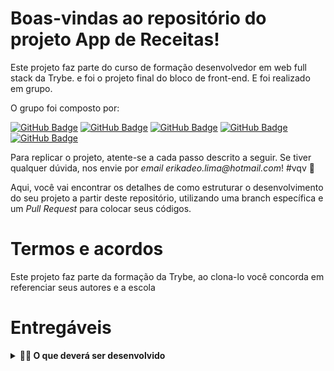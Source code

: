 # Boas-vindas ao repositório do projeto App de Receitas!

Este projeto faz parte do curso de formação desenvolvedor em web full stack da Trybe. e foi o projeto final do bloco de front-end. E foi realizado em grupo.

O grupo foi composto por:

[![GitHub Badge](https://img.shields.io/badge/Cesar_Holanda-%23121011.svg?style=for-the-badge&logo=github&logoColor=white&link=https://github.com/RasecMH)](https://github.com/RasecMH)
[![GitHub Badge](https://img.shields.io/badge/Dener_Rodrigues-%23121011.svg?style=for-the-badge&logo=github&logoColor=white&link=https://github.com/DenerRod)](https://github.com/DenerRod)
[![GitHub Badge](https://img.shields.io/badge/Juliana_Espindola-%23121011.svg?style=for-the-badge&logo=github&logoColor=white&link=https://github.com/julianaespindola)](https://github.com/julianaespindola)
[![GitHub Badge](https://img.shields.io/badge/Bruno_Pelegrino-%23121011.svg?style=for-the-badge&logo=github&logoColor=white&link=https://github.com/BrunoPelegrino)](https://github.com/BrunoPelegrino)
[![GitHub Badge](https://img.shields.io/badge/Erika_Lima-%23121011.svg?style=for-the-badge&logo=github&logoColor=white&link=https://github.com/erikadeolima)](https://github.com/erikadeolima)


Para replicar o projeto, atente-se a cada passo descrito a seguir. Se tiver qualquer dúvida, nos envie por _email_ _erikadeo.lima@hotmail.com_! #vqv 🚀

Aqui, você vai encontrar os detalhes de como estruturar o desenvolvimento do seu projeto a partir deste repositório, utilizando uma branch específica e um _Pull Request_ para colocar seus códigos.

# Termos e acordos

Este projeto faz parte da formação da Trybe, ao clona-lo você concorda em referenciar seus autores e a escola

# Entregáveis

<details>
  <summary><strong>👨‍💻 O que deverá ser desenvolvido</strong></summary><br />

  Foi desenvolvido um app de receitas, utilizando o que há de mais moderno dentro do ecossistema React: Hooks e Context API!

  Nele foi possível: ver, buscar, filtrar, favoritar e acompanhar o progresso de preparação de receitas e drinks!

  ⚠️ A base de dados serão 2 APIs distintas, uma para comidas e outra para bebidas.

  O layout tem como foco dispositivos móveis, dessa forma todos os protótipos foram desenvolvidos em telas menores.

<details>
  <summary><strong>:memo: Habilidades</strong></summary><br />

  Nesse projeto, fomos capazes de:

  - Utilizar _Redux_ para gerenciar estado
  - Utilizar a biblioteca _React-Redux_
  - Utilizar a Context API do _React_ para gerenciar estado
  - Utilizar o _React Hook useState_
  - Utilizar o _React Hook useContext_
  - Utilizar o _React Hook useEffect_
  - Criar Hooks customizados
</details>

# Orientações

<details>
  
  1. Clone o repositório

  - Use o comando: `git clone `.
  - Entre na pasta do repositório que você acabou de clonar:
    - `cd recipes-app`
  - Vá para a branch do seu grupo:
    - `git checkout -b XXXXXXX && git pull`, onde `XX` é o nome da sua branch.

  2. Instale as dependências e inicialize o projeto

  - Instale as dependências:
    - `npm install`
  - Inicialize o projeto:
    - `npm start` (uma nova página deve abrir no seu navegador com um texto simples)

</details>

<details>
  <summary><strong>🎛 Linter e Stylelint</strong></summary><br />

  Usaremos o [ESLint](https://eslint.org/) para fazer a análise estática do seu código.

  Para garantir a qualidade do seu código de forma a tê-lo mais legível, de mais fácil manutenção e seguindo as boas práticas de desenvolvimento, nós utilizamos neste projeto o linter `ESLint`. Para rodar o linter localmente no seu projeto, execute o comando abaixo:

  ```bash
  npm run lint
  npm run lint:styles
  ```
